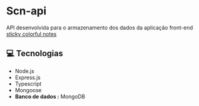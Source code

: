 <h1>Scn-api</h1>
<p>API desenvolvida para o armazenamento dos dados da aplicação front-end <a href="https://github.com/viniciussoaresbr/sticky-colorful-notes">sticky colorful notes</a></p>
<h2>💻 Tecnologias</h2>
<ul>
  <li>Node.js</li>
  <li>Express.js</li>
  <li>Typescript</li>
  <li>Mongoose</li>
  <li><b>Banco de dados :</b> MongoDB</li>
</ul>

